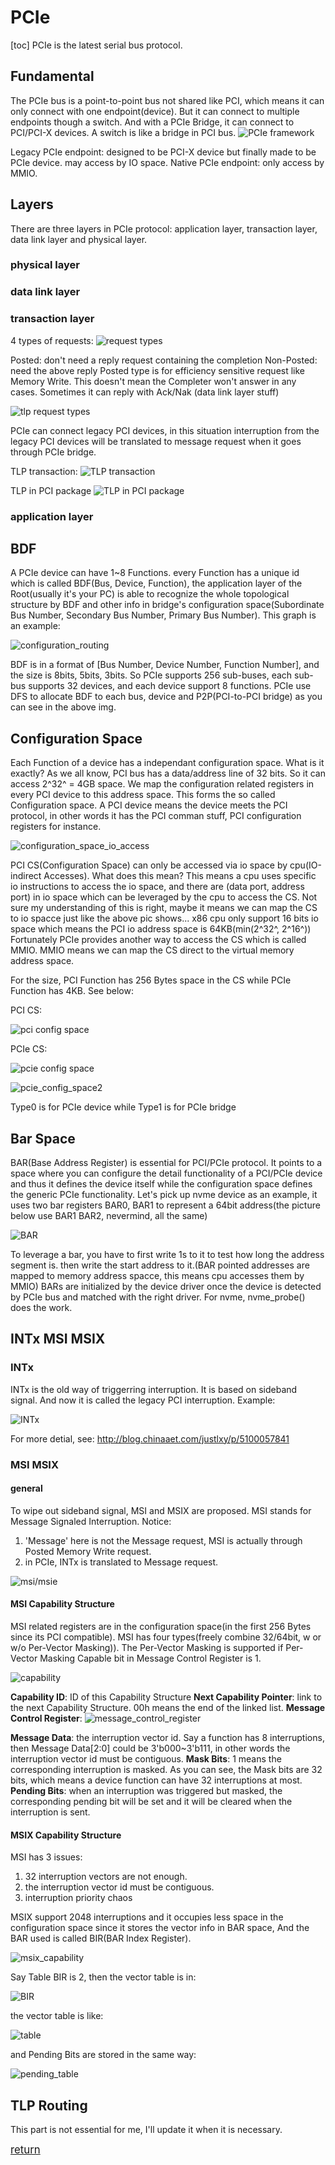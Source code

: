 # PCIe
[toc]
PCIe is the latest serial bus protocol. 

## Fundamental
The PCIe bus is a point-to-point bus not shared like PCI, which means it can only connect with one endpoint(device). But it can connect to multiple endpoints though a switch. And with a PCIe Bridge, it can connect to PCI/PCI-X devices. A switch is like a bridge in PCI bus.
![PCIe framework](./images/pcie_framework.png)

Legacy PCIe endpoint: designed to be PCI-X device but finally made to be PCIe device. may access by IO space.
Native PCIe endpoint:  only access by MMIO.

## Layers
There are three layers in PCIe protocol: application layer, transaction layer, data link layer and physical layer.
### physical layer
### data link layer
### transaction layer
4 types of requests:
![request types](./images/request_types.png)

Posted: don't need a reply request containing the completion
Non-Posted: need the above reply
Posted type is for efficiency sensitive request like Memory Write. This doesn't mean the Completer won't answer in any cases. Sometimes it can reply with Ack/Nak (data link layer stuff)

![tlp request types](./images/tlp_request_types.png)

PCIe can connect legacy PCI devices, in this situation interruption from the legacy PCI devices will be translated to message request when it goes through PCIe bridge.

TLP transaction:
![TLP transaction](./images/tlp_transaction.png)

TLP in PCI package
![TLP in PCI package](./images/tlp_in_pci_package.png)

### application layer

## BDF
A PCIe device can have 1~8 Functions. every Function has a unique id which is called BDF(Bus, Device, Function), the application layer of the Root(usually it's your PC) is able to recognize the whole topological structure by BDF and other info in bridge's configuration space(Subordinate Bus Number, Secondary Bus Number, Primary Bus Number). This graph is an example:

![configuration_routing](./images/configuration_routing.png)

BDF is in a format of [Bus Number, Device Number, Function Number], and the size is 8bits, 5bits, 3bits. So PCIe supports 256 sub-buses, each sub-bus supports 32 devices, and each device support 8 functions.
PCIe use DFS to allocate BDF to each bus, device and P2P(PCI-to-PCI bridge) as you can see in the above img.

## Configuration Space
Each Function of a device has a independant configuration space. What is it exactly?
As we all know, PCI bus has a data/address line of 32 bits. So it can access 2^32^ = 4GB space. We map the configuration related registers in every PCI device to this address space. This forms the so called Configuration space.
A PCI device means the device meets the PCI protocol, in other words it has the PCI comman stuff, PCI configuration registers for instance.

![configuration_space_io_access](./images/configuration_space_io_access.png)

PCI CS(Configuration Space) can only be accessed via io space by cpu(IO-indirect Accesses). What does this mean? This means a cpu uses specific io instructions to access the io space, and there are (data port, address port) in io space which can be leveraged by the cpu to access the CS. Not sure my understanding of this is right, maybe it means we can map the CS to io spacce just like the above pic shows... x86 cpu only support 16 bits io space which means the PCI io address space is 64KB(min(2^32^, 2^16^))
Fortunately PCIe provides another way to access the CS which is called MMIO. MMIO means we can map the CS direct to the virtual memory address space.

For the size, PCI Function has 256 Bytes space in the CS while PCIe Function has 4KB. See below:

PCI CS:

![pci config space](./images/pci_config_space.png)

PCIe CS:

![pcie config space](./images/pcie_config_space.png)

![pcie_config_space2](./images/pcie_config_space2.png)

Type0 is for PCIe device while Type1 is for PCIe bridge

## Bar Space
BAR(Base Address Register) is essential for PCI/PCIe protocol. It points to a space where you can configure
the detail functionality of a PCI/PCIe device and thus it defines the device itself while the configuration space defines the generic PCIe functionality.
Let's pick up nvme device as an example, it uses two bar registers BAR0, BAR1 to represent a 64bit address(the picture below use BAR1 BAR2, nevermind, all the same)

![BAR](./images/bar.png)

To leverage a bar, you have to first write 1s to it to test how long the address segment is. then write the start address to it.(BAR pointed addresses are mapped to memory address spacce, this means cpu accesses them by MMIO)
BARs are initialized by the device driver once the device is detected by PCIe bus and matched with the right driver. For nvme, nvme_probe() does the work.

## INTx MSI MSIX
### INTx
INTx is the old way of triggerring interruption. It is based on sideband signal. And now it is called the legacy PCI interruption. Example:

![INTx](./images/intx.png)

For more detial, see: http://blog.chinaaet.com/justlxy/p/5100057841

### MSI MSIX
#### general
To wipe out sideband signal, MSI and MSIX are proposed. MSI stands for Message Signaled Interruption.
Notice:
1. 'Message' here is not the Message request, MSI is actually through Posted Memory Write request.
2. in PCIe, INTx is translated to Message request.

![msi/msie](./images/msi.png)

#### MSI Capability Structure
MSI related registers are in the configuration space(in the first 256 Bytes since its PCI compatible). MSI has four types(freely combine 32/64bit, w or w/o Per-Vector Masking)). The Per-Vector Masking is supported if Per-Vector Masking Capable bit in Message Control Register is 1.

![capability](./images/msi_capability.png)

**Capability ID**: ID of this Capability Structure
**Next Capability Pointer**: link to the next Capability Structure. 00h means the end of the linked list.
**Message Control Register**:
![message_control_register](./images/message_control_register.png)

**Message Data**: the interruption vector id. Say a function has 8 interruptions, then Message Data[2:0] could be 3'b000~3'b111, in other words the interruption vector id must be contiguous.
**Mask Bits**: 1 means the corresponding interruption is masked. As you can see, the Mask bits are 32 bits, which means a device function can have 32 interruptions at most.
**Pending Bits**: when an interruption was triggered but masked, the corresponding pending bit will be set
and it will be cleared when the interruption is sent.

#### MSIX Capability Structure
MSI has 3 issues:
1. 32 interruption vectors are not enough.
2. the interruption vector id must be contiguous.
3. interruption priority chaos

MSIX support 2048 interruptions and it occupies less space in the configuration space since it stores the vector info in BAR space, And the BAR used is called BIR(BAR Index Register).

![msix_capability](./images/msix_capability.png)

Say Table BIR is 2, then the vector table is in:

![BIR](./images/bir.png)

the vector table is like:

![table](./images/msix_vector_table.png)

and Pending Bits are stored in the same way:

![pending_table](./images/pending_table.png)
## TLP Routing
This part is not essential for me, I'll update it when it is necessary.


[<big>return](../../index.md)
